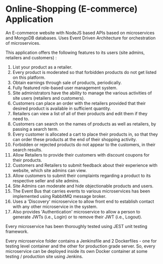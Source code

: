 # Online-Shopping (E-commerce) Application

An E-commerce website with NodeJS based APIs based on microservices and MongoDB databases. Uses Event Driven Architecture for orchestration of microservices.

This application offers the following features to its users (site admins, retailers and customers) :
1. List your product as a retailer.
2. Every product is moderated so that forbidden products do not get listed on this platform.
3. Obtain earnings through sale of products, periodically.
4. Fully featured role-based user management system.
5. Site administrators have the ability to manage the various activities of site users (retailers and customers).
6. Customers can place an order with the retailers provided that their desired product is available in sufficient quantity.
7. Retailers can view a list of all of their products and edit them if they need to.
8. Customers can search on the names of products as well as retailers, by passing a search term.
9. Every customer is allocated a cart to place their products in, so that they can order these products at the end of their shopping activity.
10. Forbidden or rejected products do not appear to the customers, in their search results.
11. Allow Retailers to provide their customers with discount coupons for their products.
12. Customers and Retailers to submit feedback about their experience with website, which site admins can view.
13. Allow customers to submit their complaints regarding a product to its respective seller and site admins.
14. Site Admins can moderate and hide objectionable products and users.
15. The Event Bus that carries events to various microservices has been implemented using RabbitMQ message broker.
16. Uses a 'Discovery' microservice to allow front end to establish contact with any other microservice in the system.
17. Also provides 'Authentication' microservice to allow a person to generate JWTs (i.e., Login) or to remove their JWT (i.e., Logout).

Every microservice has been thoroughly tested using JEST unit testing framework. 

Every microservice folder contains a Jenkinsfile and 2 Dockerfiles - one for testing level container and the other for production grade server. So, every microservice can be deployed inside its own Docker container at some testing / production site using Jenkins.
